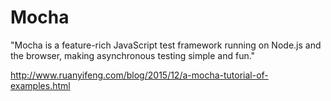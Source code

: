 # Mocha

"Mocha is a feature-rich JavaScript test framework running on Node.js and the browser, making asynchronous testing simple and fun."

http://www.ruanyifeng.com/blog/2015/12/a-mocha-tutorial-of-examples.html